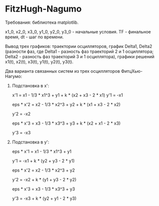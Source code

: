 # FitzHugh-Nagumo
Требования: библиотека matplotlib. 

x1_0, x2_0, x3_0, y1_0, y2_0, y3_0 - начальные условия. TF - финальное время, dt - шаг по времени.

Вывод трех графиков: траектории осцилляторов, график Delta1, Delta2 (разности фаз, где Delta1 - разность фаз траекторий 2 и 1 осциллятора; Delta2 - разность фаз траекторий 3 и 1 осциллятора), графики решений x1(t), x2(t), x3(t), y1(t), y2(t), y3(t).

Два варианта связанных систем из трех осцилляторов ФитцХью-Нагумо:

1. Подстановка в x':

   x'1 = x1 - 1/3 * x1^3 + y1 + k * (x2 + x3 - 2 * x1)
   y'1 = -x1
   
   eps * x'2 = x2 - 1/3 * x2^3 + y2 + k * (x1 + x3 - 2 * x2)
   
   y'2 = -x2
   
   eps * x'3 = x3 - 1/3 * x3^3 + y3 + k * (x2 + x1 - 2 * x3)
   
   y'3 = -x3
   
2. Подстановка в y':

   eps * x'1 = x1 - 1/3 * x1^3 + y1
   
   y'1 = -x1 + k * (y2 + y3 - 2 * y1)
   
   eps * x'2 = x2 - 1/3 * x2^3 + y2
   
   y'2 = -x2 + k * (y1 + y3 - 2 * y2)
   
   eps * x'3 = x3 - 1/3 * x3^3 + y3
   
   y'3 = -x3 + k * (y2 + y1 - 2 * y3)
